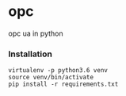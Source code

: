 # opc
opc ua in python

### Installation
```
virtualenv -p python3.6 venv
source venv/bin/activate
pip install -r requirements.txt
```
